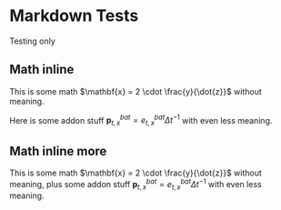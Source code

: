 # Markdown Tests

Testing only

## Math inline

This is some math $\mathbf{x} = 2 \cdot \frac{y}{\dot{z}}$ without meaning.

Here is some addon stuff $\mathbf{p}^{bat}_{t,x} = e^{bat}_{t,x} \Delta t^{-1}$ with even less meaning.

## Math inline more

This is some math $\mathbf{x} = 2 \cdot \frac{y}{\dot{z}}$ without meaning, plus some addon stuff $\mathbf{p}^{bat}_{t,x} = e^{bat}_{t,x} \Delta t^{-1}$ with even less meaning.

